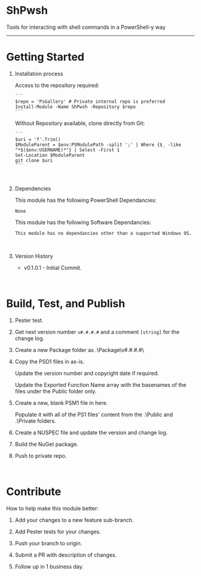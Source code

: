 # ShPwsh

Tools for interacting with shell commands in a PowerShell-y way 

***

# Getting Started
1.	Installation process 

    Access to the repository required:

        ```
        $repo = 'PsGallery' # Private internal repo is preferred
        Install-Module -Name ShPwsh -Repository $repo
        ```

    Without Repository available, clone directly from Git:

        ```
        $uri = 'f'.Trim()
        $ModuleParent = $env:PSModulePath -split ';' | Where {$_ -like "*$($env:USERNAME)*"} | Select -First 1
        Set-Location $ModuleParent
        git clone $uri
        ```

<br>

2.	Dependencies

    This module has the following PowerShell Dependancies:
    
        None

    This module has the following Software Dependancies:
    
        This module has no dependancies other than a supported Windows OS.

<br>

3.	Version History

    - v0.1.0.1 - Initial Commit.

<br>



# Build, Test, and Publish

1.  Pester test. 

2.  Get next version number `v#.#.#.#` and a comment `[string]` for the change log.

3.  Create a new Package folder as .\Package\v#.#.#.#\

4.  Copy the PSD1 files in as-is.

    Update the version number and copyright date if required.

	Update the Exported Function Name array with the basenames of the files under the Public folder only.

5.  Create a new, blank PSM1 file in here. 

    Populate it with all of the PS1 files' content from the .\Public and .\Private folders.

6.  Create a NUSPEC file and update the version and change log.

7.  Build the NuGet package.

8.  Push to private repo.


<br>


# Contribute
How to help make this module better: 

1.  Add your changes to a new feature sub-branch.

2.  Add Pester tests for your changes.

3.  Push your branch to origin.

4.  Submit a PR with description of changes.

5.  Follow up in 1 business day.


<br>


